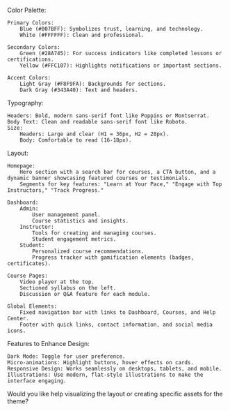 Color Palette:

    Primary Colors:
        Blue (#007BFF): Symbolizes trust, learning, and technology.
        White (#FFFFFF): Clean and professional.

    Secondary Colors:
        Green (#28A745): For success indicators like completed lessons or certifications.
        Yellow (#FFC107): Highlights notifications or important sections.

    Accent Colors:
        Light Gray (#F8F9FA): Backgrounds for sections.
        Dark Gray (#343A40): Text and headers.

Typography:

    Headers: Bold, modern sans-serif font like Poppins or Montserrat.
    Body Text: Clean and readable sans-serif font like Roboto.
    Size:
        Headers: Large and clear (H1 = 36px, H2 = 28px).
        Body: Comfortable to read (16-18px).

Layout:

    Homepage:
        Hero section with a search bar for courses, a CTA button, and a dynamic banner showcasing featured courses or testimonials.
        Segments for key features: "Learn at Your Pace," "Engage with Top Instructors," "Track Progress."

    Dashboard:
        Admin:
            User management panel.
            Course statistics and insights.
        Instructor:
            Tools for creating and managing courses.
            Student engagement metrics.
        Student:
            Personalized course recommendations.
            Progress tracker with gamification elements (badges, certificates).

    Course Pages:
        Video player at the top.
        Sectioned syllabus on the left.
        Discussion or Q&A feature for each module.

    Global Elements:
        Fixed navigation bar with links to Dashboard, Courses, and Help Center.
        Footer with quick links, contact information, and social media icons.

Features to Enhance Design:

    Dark Mode: Toggle for user preference.
    Micro-animations: Highlight buttons, hover effects on cards.
    Responsive Design: Works seamlessly on desktops, tablets, and mobile.
    Illustrations: Use modern, flat-style illustrations to make the interface engaging.

Would you like help visualizing the layout or creating specific assets for the theme?